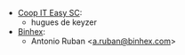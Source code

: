 - [Coop IT Easy SC](https://coopiteasy.be):
  - hugues de keyzer
- [Binhex](https://binhex.cloud):
  - Antonio Ruban \<a.ruban@binhex.com\>

